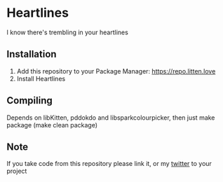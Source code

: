 # Heartlines
I know there's trembling in your heartlines

## Installation
1. Add this repository to your Package Manager: https://repo.litten.love
2. Install Heartlines

## Compiling
Depends on libKitten, pddokdo and libsparkcolourpicker, then just make package (make clean package)

## Note
If you take code from this repository please link it, or my [twitter](https://twitter.com/Litteeen) to your project
